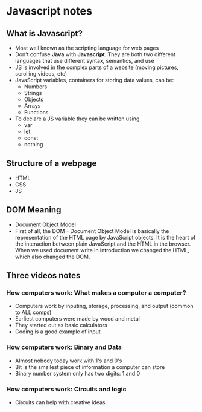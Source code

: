 # Javascript notes

## What is Javascript?
  - Most well known as the scripting language for web pages
  - Don't confuse **Java** with **Javascript**. They are both two different languages that use different syntax, semantics, and use 
  - JS is involved in the complex parts of a website (moving pictures, scrolling videos, etc)
  - JavaScript variables, containers for storing data values, can be:
    - Numbers
    - Strings
    - Objects
    - Arrays
    - Functions
  - To declare a JS variable they can be written using
      - var
      - let
      - const
      - nothing

## Structure of a webpage
  - HTML
  - CSS
  - JS


## DOM Meaning
  - Document Object Model
  - First of all, the DOM - Document Object Model is basically the representation of the HTML page by JavaScript objects. It is the heart of the interaction between plain JavaScript and the HTML in the browser. When we used document.write in introduction we changed the HTML, which also changed the DOM.



## Three videos notes
### How computers work: What makes a computer a computer?
  - Computers work by inputing, storage, processing, and output (common to ALL comps)
  - Earliest computers were made by wood and metal
  - They started out as basic calculators
  - Coding is a good example of input

### How computers work: Binary and Data
  - Almost nobody today work with 1's and 0's
  - Bit is the smallest piece of information a computer can store
  - Binary number system only has two digits: 1 and 0

### How computers work: Circuits and logic
  - Circuits can help with creative ideas
 
